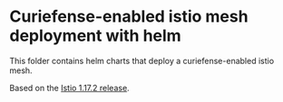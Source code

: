 # Curiefense-enabled istio mesh deployment with helm

This folder contains helm charts that deploy a curiefense-enabled istio mesh.

Based on the [Istio 1.17.2 release](https://github.com/istio/istio/releases/tag/1.17.2).

